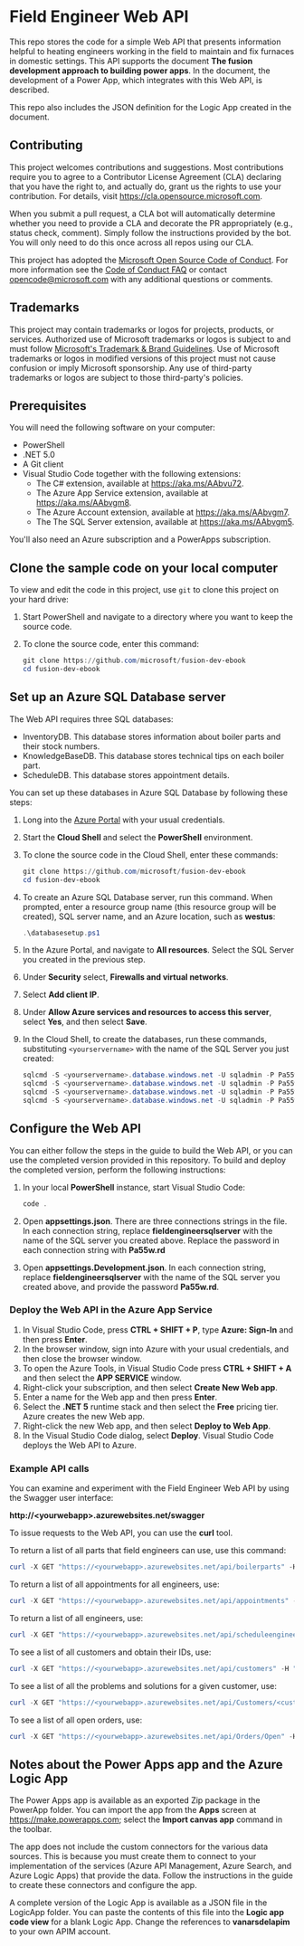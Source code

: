 # Field Engineer Web API

This repo stores the code for a simple Web API that presents information helpful to heating engineers working in the field to maintain and fix furnaces in domestic settings. This API supports the document **The fusion development approach to building power apps**. In the document, the development of a Power App, which integrates with this Web API, is described.

This repo also includes the JSON definition for the Logic App created in the document.

## Contributing

This project welcomes contributions and suggestions.  Most contributions require you to agree to a
Contributor License Agreement (CLA) declaring that you have the right to, and actually do, grant us
the rights to use your contribution. For details, visit https://cla.opensource.microsoft.com.

When you submit a pull request, a CLA bot will automatically determine whether you need to provide
a CLA and decorate the PR appropriately (e.g., status check, comment). Simply follow the instructions
provided by the bot. You will only need to do this once across all repos using our CLA.

This project has adopted the [Microsoft Open Source Code of Conduct](https://opensource.microsoft.com/codeofconduct/).
For more information see the [Code of Conduct FAQ](https://opensource.microsoft.com/codeofconduct/faq/) or
contact [opencode@microsoft.com](mailto:opencode@microsoft.com) with any additional questions or comments.

## Trademarks

This project may contain trademarks or logos for projects, products, or services. Authorized use of Microsoft 
trademarks or logos is subject to and must follow 
[Microsoft's Trademark & Brand Guidelines](https://www.microsoft.com/en-us/legal/intellectualproperty/trademarks/usage/general).
Use of Microsoft trademarks or logos in modified versions of this project must not cause confusion or imply Microsoft sponsorship.
Any use of third-party trademarks or logos are subject to those third-party's policies.

## Prerequisites

You will need the following software on your computer:

- PowerShell
- .NET 5.0
- A Git client
- Visual Studio Code together with the following extensions:
    - The C# extension, available at https://aka.ms/AAbvu72.  
    - The Azure App Service extension, available at https://aka.ms/AAbvgm8. 
    - The Azure Account extension, available at https://aka.ms/AAbvgm7.  
    - The The SQL Server extension, available at https://aka.ms/AAbvgm5.  


You'll also need an Azure subscription and a PowerApps subscription.

## Clone the sample code on your local computer

To view and edit the code in this project, use `git` to clone this project on your hard drive:

1. Start PowerShell and navigate to a directory where you want to keep the source code.
1. To clone the source code, enter this command:

    ```powershell
    git clone https://github.com/microsoft/fusion-dev-ebook
    cd fusion-dev-ebook
    ```

## Set up an Azure SQL Database server

The Web API requires three SQL databases:

- InventoryDB. This database stores information about boiler parts and their stock numbers.
- KnowledgeBaseDB. This database stores technical tips on each boiler part.
- ScheduleDB. This database stores appointment details.

You can set up these databases in Azure SQL Database by following these steps:

1. Long into the [Azure Portal](https://portal.azure.com) with your usual credentials.
1. Start the **Cloud Shell** and select the **PowerShell** environment.
1. To clone the source code in the Cloud Shell, enter these commands:

    ```powershell
    git clone https://github.com/microsoft/fusion-dev-ebook
    cd fusion-dev-ebook
    ```

1. To create an Azure SQL Database server, run this command. When prompted, enter a resource group name (this resource group will be created), SQL server name, and an Azure location, such as **westus**:

    ```powershell
    .\databasesetup.ps1
    ```

1. In the Azure Portal, and navigate to **All resources**. Select the SQL Server you created in the previous step.
1. Under **Security** select, **Firewalls and virtual networks**.
1. Select **Add client IP**.
1. Under **Allow Azure services and resources to access this server**, select **Yes**, and then select **Save**.
1. In the Cloud Shell, to create the databases, run these commands, substituting `<yourservername>` with the name of the SQL Server you just created:

    ```powershell
    sqlcmd -S <yourservername>.database.windows.net -U sqladmin -P Pa55w.rd -i "./SQLScripts/CreateAllDBs.sql"
    sqlcmd -S <yourservername>.database.windows.net -U sqladmin -P Pa55w.rd -d InventoryDB -i "./SQLScripts/InventoryDB-setup.sql"
    sqlcmd -S <yourservername>.database.windows.net -U sqladmin -P Pa55w.rd -d KnowledgeDB -i "./SQLScripts/KnowledgeDB-setup.sql"
    sqlcmd -S <yourservername>.database.windows.net -U sqladmin -P Pa55w.rd -d SchedulesDB -i "./SQLScripts/SchedulesDB-setup.sql"
    ```

## Configure the Web API

You can either follow the steps in the guide to build the Web API, or you can use the completed version provided in this repository. To build and deploy the completed version, perform the following instructions:

1. In your local **PowerShell** instance, start Visual Studio Code:

    ```powershell
    code .
    ```

1. Open **appsettings.json**. There are three connections strings in the file. In each connection string, replace **fieldengineersqlserver** with the name of the SQL server you created above. Replace the password in each connection string with **Pa55w.rd**
1. Open **appsettings.Development.json**. In each connection string, replace **fieldengineersqlserver** with the name of the SQL server you created above, and provide the password **Pa55w.rd**.

### Deploy the Web API in the Azure App Service

1. In Visual Studio Code, press **CTRL + SHIFT + P**, type **Azure: Sign-In** and then press **Enter**.
1. In the browser window, sign into Azure with your usual credentials, and then close the browser window.
1. To open the Azure Tools, in Visual Studio Code press **CTRL + SHIFT + A** and then select the **APP SERVICE** window.
1. Right-click your subscription, and then select **Create New Web app**.
1. Enter a name for the Web app and then press **Enter**.
1. Select the **.NET 5** runtime stack and then select the **Free** pricing tier. Azure creates the new Web app.
1. Right-click the new Web app, and then select **Deploy to Web App**.
1. In the Visual Studio Code dialog, select **Deploy**. Visual Studio Code deploys the Web API to Azure.

### Example API calls

You can examine and experiment with the Field Engineer Web API by using the Swagger user interface:

**http://&lt;yourwebapp&gt;.azurewebsites.net/swagger**

To issue requests to the Web API, you can use the **curl** tool.

To return a list of all parts that field engineers can use, use this command:

```powershell
curl -X GET "https://<yourwebapp>.azurewebsites.net/api/boilerparts" -H "accept: text/plain"
```

To return a list of all appointments for all engineers, use:

```powershell
curl -X GET "https://<yourwebapp>.azurewebsites.net/api/appointments" -H "accept: text/plain"
```

To return a list of all engineers, use:

```powershell
curl -X GET "https://<yourwebapp>.azurewebsites.net/api/scheduleengineer" -H "accept: text/plain"
```

To see a list of all customers and obtain their IDs, use:

```powershell
curl -X GET "https://<yourwebapp>.azurewebsites.net/api/customers" -H "accept: text/plain"
```

To see a list of all the problems and solutions for a given customer, use:

```powershell
curl -X GET "https://<yourwebapp>.azurewebsites.net/api/Customers/<customersid>/Notes" -H  "accept: text/plain"
```

To see a list of all open orders, use:

```powershell
curl -X GET "https://<yourwebapp>.azurewebsites.net/api/Orders/Open" -H  "accept: text/plain"
```

## Notes about the Power Apps app and the Azure Logic App

The Power Apps app is available as an exported Zip package in the PowerApp folder. You can import the app from the **Apps** screen at https://make.powerapps.com; select the **Import canvas app** command in the toolbar.

The app does not include the custom connectors for the various data sources. This is because you must create them to connect to your implementation of the services (Azure API Management, Azure Search, and Azure Logic Apps) that provide the data. Follow the instructions in the guide to create these connectors and configure the app.

A complete version of the Logic App is available as a JSON file in the LogicApp folder. You can paste the contents of this file into the **Logic app code view** for a blank Logic App. Change the references to **vanarsdelapim** to your own APIM account.